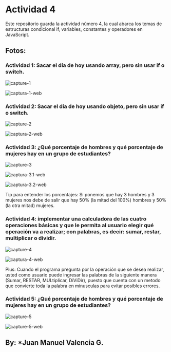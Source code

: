 # Actividad 4
Este repositorio guarda la actividad número 4, la cual abarca los temas de estructuras condicional if, variables, constantes y operadores en JavaScript.

## Fotos:

### Actividad 1: Sacar el día de hoy usando array, pero sin usar if o switch.

![capture-1](https://user-images.githubusercontent.com/105325621/180632493-467107fe-a809-4818-ac70-68dbb6b0071f.png)

![captura-1-web](https://user-images.githubusercontent.com/105325621/180632574-51af0653-9ce3-4464-a42f-6fc4b0f50721.png)


### Actividad 2: Sacar el dia de hoy usando objeto, pero sin usar if o switch.

![capture-2](https://user-images.githubusercontent.com/105325621/180632616-93f0740f-3470-48e4-9446-1db4523105b3.png)

![captura-2-web](https://user-images.githubusercontent.com/105325621/180632646-f1feb719-7ead-4105-a07e-12c3e738d76e.png)

### Actividad 3: ¿Qué porcentaje de hombres y qué porcentaje de mujeres hay en un grupo de estudiantes?

![capture-3](https://user-images.githubusercontent.com/105325621/180632742-c38760f5-4de7-42e9-986f-0f24baf733ff.png)

![captura-3.1-web](https://user-images.githubusercontent.com/105325621/180632756-0520a341-e473-48aa-b64a-1b00c2ab544d.png)

![captura-3.2-web](https://user-images.githubusercontent.com/105325621/180632772-df89c401-6d15-4d9e-95ee-71ac85dbcedf.png)

Tip para entender los porcentajes: Si ponemos que hay 3 hombres y 3 mujeres nos debe de salir que hay 50% (la mitad del 100%) hombres y 50% (la otra mitad) mujeres.

### Actividad 4: implementar una calculadora de las cuatro operaciones básicas y que le permita al usuario elegir qué operación va a realizar; con palabras, es decir: sumar, restar, multiplicar o dividir.

![capture-4](https://user-images.githubusercontent.com/105325621/180632819-83402c7b-3a1c-4600-a573-1b74fc7ea5bc.png)

![captura-4-web](https://user-images.githubusercontent.com/105325621/180632850-035f5aed-d75f-475c-915d-0eaffa02d481.png)


Plus: Cuando el programa pregunta por la operación que se desea realizar, usted como usuario puede ingresar las palabras de la siguiente manera (Sumar, RESTAR, MULtiplicar, DiViDir), puesto que cuenta con un metodo que convierte toda la palabra en minusculas para evitar posibles errores.



### Actividad 5: ¿Qué porcentaje de hombres y qué porcentaje de mujeres hay en un grupo de estudiantes?

![capture-5](https://user-images.githubusercontent.com/105325621/180632872-b29fbf8d-276a-4fe5-8dc6-e9c0ac8dc13e.png)

![capture-5-web](https://user-images.githubusercontent.com/105325621/180632891-add4638c-6430-4a1a-a3c4-c67ae89414a1.png)



## By: *Juan Manuel Valencia G.
